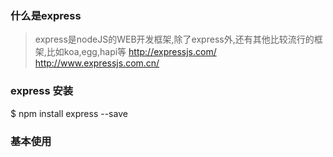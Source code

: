 ### 什么是express
> express是nodeJS的WEB开发框架,除了express外,还有其他比较流行的框架,比如koa,egg,hapi等
> http://expressjs.com/
> http://www.expressjs.com.cn/

### express 安装
$ npm install express --save

### 基本使用